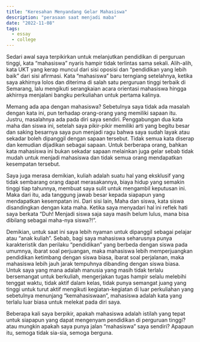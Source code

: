 ```yaml
---
title: "Keresahan Menyandang Gelar Mahasiswa"
description: "perasaan saat menjadi maba"
date: "2022-11-08"
tags:
  - essay
  - college
---
```


Sedari awal saya terpikirkan untuk melanjutkan pendidikan di perguruan tinggi, kata “mahasiswa” nyaris hampir tidak terlintas sama sekali. Alih-alih, kata UKT yang kerap muncul dari sisi oposisi dan “pendidikan yang lebih baik” dari sisi afirmasi. Kata “mahasiswa” baru terngiang setelahnya, ketika saya akhirnya lolos dan diterima di salah satu perguruan tinggi terbaik di Semarang,  lalu mengikuti serangkaian acara orientasi mahasiswa hingga akhirnya menjalani bangku perkuliahan untuk pertama kalinya.

Memang ada apa dengan mahasiswa? Sebetulnya saya tidak ada masalah dengan kata ini, pun terhadap orang-orang yang memiliki sapaan itu. Justru, masalahnya ada pada diri saya sendiri. Penggabungan dua kata maha dan siswa ini, setelah saya pikir-pikir memiliki arti yang begitu besar dan saking besarnya saya pun menjadi ragu bahwa saya sudah layak atau sekadar boleh dipanggil dengan sapaan tersebut. Tidak semua kata diserap dan kemudian dijadikan sebagai sapaan. Untuk berberapa orang, bahkan kata mahasiswa ini bukan sekadar sapaan melainkan juga gelar sebab tidak mudah untuk menjadi mahasiswa dan tidak semua orang mendapatkan kesempatan tersebut.

Saya juga merasa demikian, kuliah adalah suatu hal yang eksklusif yang tidak sembarang orang dapat merasakannya, biaya hidup yang semakin tinggi tiap tahunnya, membuat saya sulit untuk mengambil keputusan ini. Maka dari itu, ada tanggung jawab besar kepada siapapun yang mendapatkan kesempatan ini. Dari sisi lain, Maha dan siswa, kata siswa disandingkan dengan kata maha. Ketika saya menyadari hal ini reflek hati saya berkata “Duh! Menjadi siswa saja saya masih belum lulus, mana bisa dibilang sebagai maha-nya siswa?!”.

Demikian, untuk saat ini saya lebih nyaman untuk dipanggil sebagai pelajar atau “anak kuliah”. Sebab, bagi saya mahasiswa seharusnya punya karakteristik dan perilaku “pendidikan” yang berbeda  dengan siswa pada umumnya, ibarat soal perjuangan, maka mahasiswa lebih memperjuangkan pendidikan ketimbang dengan siswa biasa, ibarat soal perjalanan, maka mahasiswa lebih jauh jarak tempuhnya dibanding dengan siswa biasa. Untuk saya yang mana adalah manusia yang masih tidak terlalu bersemangat untuk berkuliah, mengerjakan tugas hampir selalu melebihi tenggat waktu, tidak aktif dalam kelas, tidak punya semangat juang yang tinggi untuk turut aktif mengikuti kegiatan-kegiatan di luar perkuliahan yang sebetulnya menunjang “kemahasiswaan”, mahasiswa adalah kata yang terlalu luar biasa untuk melekat pada diri saya.

Beberapa kali saya berpikir, apakah mahasiswa adalah istilah yang tepat untuk siapapun yang dapat mengenyam pendidikan di perguruan tinggi? atau mungkin apakah saya punya jalan “mahasiswa” saya sendiri? Apapaun itu, semoga tidak sia-sia, semoga berguna.